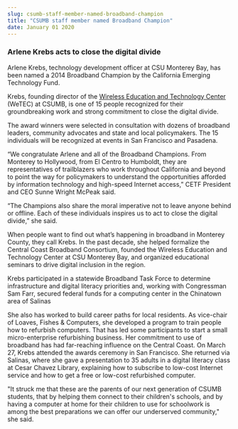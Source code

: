 ```yaml
---
slug: csumb-staff-member-named-broadband-champion
title: "CSUMB staff member named Broadband Champion"
date: January 01 2020
---
```


 
<h3>Arlene Krebs acts to close the digital divide</h3>
<p>
  Arlene Krebs, technology development officer at CSU Monterey Bay, has been
  named a 2014 Broadband Champion by the California Emerging Technology Fund.
</p>
<p>
  Krebs, founding director of the
  <a href="https://wetec.csumb.edu/about-wetec"
    >Wireless Education and Technology Center</a
  >
  (WeTEC) at CSUMB, is one of 15 people recognized for their groundbreaking work
  and strong commitment to close the digital divide.
</p>
<p>
  The award winners were selected in consultation with dozens of broadband
  leaders, community advocates and state and local policymakers. The 15
  individuals will be recognized at events in San Francisco and Pasadena.
</p>
<p>
  “We congratulate Arlene and all of the Broadband Champions. From Monterey to
  Hollywood, from El Centro to Humboldt, they are representatives of
  trailblazers who work throughout California and beyond to point the way for
  policymakers to understand the opportunities afforded by information
  technology and high-speed Internet access,” CETF President and CEO Sunne
  Wright McPeak said.
</p>
<p>
  “The Champions also share the moral imperative not to leave anyone behind or
  offline. Each of these individuals inspires us to act to close the digital
  divide,” she said.
</p>
<p>
  When people want to find out what’s happening in broadband in Monterey County,
  they call Krebs. In the past decade, she helped formalize the Central Coast
  Broadband Consortium, founded the Wireless Education and Technology Center at
  CSU Monterey Bay, and organized educational seminars to drive digital
  inclusion in the region.
</p>
<p>
  Krebs participated in a statewide Broadband Task Force to determine
  infrastructure and digital literacy priorities and, working with Congressman
  Sam Farr, secured federal funds for a computing center in the Chinatown area
  of Salinas
</p>
<p>
  She also has worked to build career paths for local residents. As vice-chair
  of Loaves, Fishes &amp; Computers, she developed a program to train people how
  to refurbish computers. That has led some participants to start a small
  micro-enterprise refurbishing business. Her commitment to use of broadband has
  had far-reaching influence on the Central Coast. On March 27, Krebs attended
  the awards ceremony in San Francisco. She returned via Salinas, where she gave
  a presentation to 35 adults in a digital literacy class at Cesar Chavez
  Library, explaining how to subscribe to low-cost Internet service and how to
  get a free or low-cost refurbished computer.
</p>
<p>
  "It struck me that these are the parents of our next generation of CSUMB
  students, that by helping them connect to their children's schools, and by
  having a computer at home for their children to use for schoolwork is among
  the best preparations we can offer our underserved community," she said.
</p>
 
